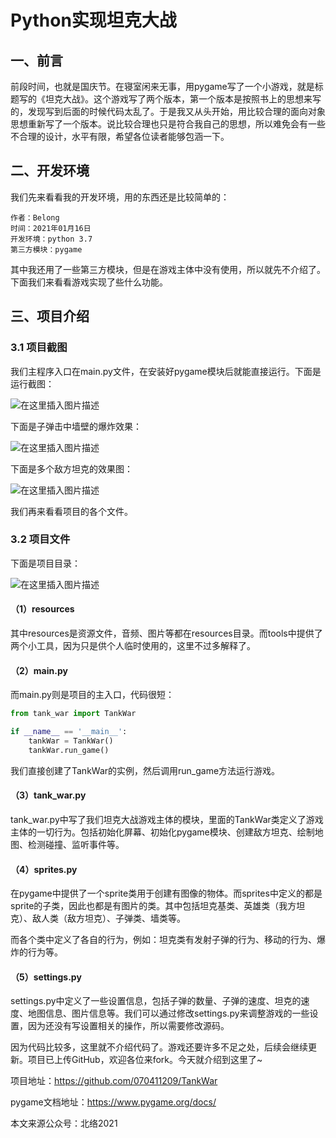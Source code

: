 # Python实现坦克大战

## 一、前言

前段时间，也就是国庆节。在寝室闲来无事，用pygame写了一个小游戏，就是标题写的《坦克大战》。这个游戏写了两个版本，第一个版本是按照书上的思想来写的，发现写到后面的时候代码太乱了。于是我又从头开始，用比较合理的面向对象思想重新写了一个版本。说比较合理也只是符合我自己的思想，所以难免会有一些不合理的设计，水平有限，希望各位读者能够包涵一下。

## 二、开发环境

我们先来看看我的开发环境，用的东西还是比较简单的：

```
作者：Belong
时间：2021年01月16日
开发环境：python 3.7
第三方模块：pygame
```

其中我还用了一些第三方模块，但是在游戏主体中没有使用，所以就先不介绍了。下面我们来看看游戏实现了些什么功能。

## 三、项目介绍

### 3.1 项目截图

我们主程序入口在main.py文件，在安装好pygame模块后就能直接运行。下面是运行截图：

![在这里插入图片描述](https://img-blog.csdnimg.cn/2020101616513476.png#pic_center)

下面是子弹击中墙壁的爆炸效果：

![在这里插入图片描述](https://img-blog.csdnimg.cn/20201016165930603.png#pic_center)

下面是多个敌方坦克的效果图：

![在这里插入图片描述](https://img-blog.csdnimg.cn/20201016170337190.png#pic_center)

 我们再来看看项目的各个文件。

### 3.2 项目文件

下面是项目目录：

![在这里插入图片描述](https://img-blog.csdnimg.cn/20201016165018353.png#pic_center)

#### （1）resources

其中resources是资源文件，音频、图片等都在resources目录。而tools中提供了两个小工具，因为只是供个人临时使用的，这里不过多解释了。

#### （2）main.py

而main.py则是项目的主入口，代码很短：

```python
from tank_war import TankWar

if __name__ == '__main__':
    tankWar = TankWar()
    tankWar.run_game()

```

我们直接创建了TankWar的实例，然后调用run_game方法运行游戏。

#### （3）tank_war.py

tank_war.py中写了我们坦克大战游戏主体的模块，里面的TankWar类定义了游戏主体的一切行为。包括初始化屏幕、初始化pygame模块、创建敌方坦克、绘制地图、检测碰撞、监听事件等。

#### （4）sprites.py

在pygame中提供了一个sprite类用于创建有图像的物体。而sprites中定义的都是sprite的子类，因此也都是有图片的类。其中包括坦克基类、英雄类（我方坦克）、敌人类（敌方坦克）、子弹类、墙类等。

而各个类中定义了各自的行为，例如：坦克类有发射子弹的行为、移动的行为、爆炸的行为等。

#### （5）settings.py

settings.py中定义了一些设置信息，包括子弹的数量、子弹的速度、坦克的速度、地图信息、图片信息等。我们可以通过修改settings.py来调整游戏的一些设置，因为还没有写设置相关的操作，所以需要修改源码。

因为代码比较多，这里就不介绍代码了。游戏还要许多不足之处，后续会继续更新。项目已上传GitHub，欢迎各位来fork。今天就介绍到这里了~

项目地址：https://github.com/070411209/TankWar

pygame文档地址：https://www.pygame.org/docs/

本文来源公众号：北络2021

